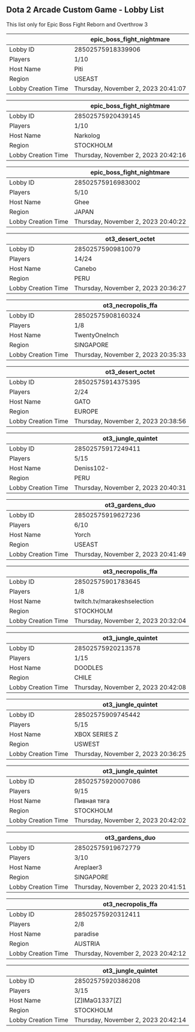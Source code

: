 ## Dota 2 Arcade Custom Game - Lobby List

This list only for Epic Boss Fight Reborn and Overthrow 3

|  | epic_boss_fight_nightmare |
| ------ | ------ |
| Lobby ID | 28502575918339906 |
| Players | 1/10 |
| Host Name | Piti |
| Region | USEAST |
| Lobby Creation Time | Thursday, November 2, 2023 20:41:07 |


|  | epic_boss_fight_nightmare |
| ------ | ------ |
| Lobby ID | 28502575920439145 |
| Players | 1/10 |
| Host Name | Narkolog |
| Region | STOCKHOLM |
| Lobby Creation Time | Thursday, November 2, 2023 20:42:16 |


|  | epic_boss_fight_nightmare |
| ------ | ------ |
| Lobby ID | 28502575916983002 |
| Players | 5/10 |
| Host Name | Ghee |
| Region | JAPAN |
| Lobby Creation Time | Thursday, November 2, 2023 20:40:22 |


|  | ot3_desert_octet |
| ------ | ------ |
| Lobby ID | 28502575909810079 |
| Players | 14/24 |
| Host Name | Canebo |
| Region | PERU |
| Lobby Creation Time | Thursday, November 2, 2023 20:36:27 |


|  | ot3_necropolis_ffa |
| ------ | ------ |
| Lobby ID | 28502575908160324 |
| Players | 1/8 |
| Host Name | TwentyOneInch |
| Region | SINGAPORE |
| Lobby Creation Time | Thursday, November 2, 2023 20:35:33 |


|  | ot3_desert_octet |
| ------ | ------ |
| Lobby ID | 28502575914375395 |
| Players | 2/24 |
| Host Name | GATO |
| Region | EUROPE |
| Lobby Creation Time | Thursday, November 2, 2023 20:38:56 |


|  | ot3_jungle_quintet |
| ------ | ------ |
| Lobby ID | 28502575917249411 |
| Players | 5/15 |
| Host Name | Deniss102- |
| Region | PERU |
| Lobby Creation Time | Thursday, November 2, 2023 20:40:31 |


|  | ot3_gardens_duo |
| ------ | ------ |
| Lobby ID | 28502575919627236 |
| Players | 6/10 |
| Host Name | Yorch |
| Region | USEAST |
| Lobby Creation Time | Thursday, November 2, 2023 20:41:49 |


|  | ot3_necropolis_ffa |
| ------ | ------ |
| Lobby ID | 28502575901783645 |
| Players | 1/8 |
| Host Name | twitch.tv/marakeshselection |
| Region | STOCKHOLM |
| Lobby Creation Time | Thursday, November 2, 2023 20:32:04 |


|  | ot3_jungle_quintet |
| ------ | ------ |
| Lobby ID | 28502575920213578 |
| Players | 1/15 |
| Host Name | DOODLES |
| Region | CHILE |
| Lobby Creation Time | Thursday, November 2, 2023 20:42:08 |


|  | ot3_jungle_quintet |
| ------ | ------ |
| Lobby ID | 28502575909745442 |
| Players | 5/15 |
| Host Name | XBOX SERIES Z |
| Region | USWEST |
| Lobby Creation Time | Thursday, November 2, 2023 20:36:25 |


|  | ot3_jungle_quintet |
| ------ | ------ |
| Lobby ID | 28502575920007086 |
| Players | 9/15 |
| Host Name | Пивная тяга |
| Region | STOCKHOLM |
| Lobby Creation Time | Thursday, November 2, 2023 20:42:02 |


|  | ot3_gardens_duo |
| ------ | ------ |
| Lobby ID | 28502575919672779 |
| Players | 3/10 |
| Host Name | Areplaer3 |
| Region | SINGAPORE |
| Lobby Creation Time | Thursday, November 2, 2023 20:41:51 |


|  | ot3_necropolis_ffa |
| ------ | ------ |
| Lobby ID | 28502575920312411 |
| Players | 2/8 |
| Host Name | paradise |
| Region | AUSTRIA |
| Lobby Creation Time | Thursday, November 2, 2023 20:42:12 |


|  | ot3_jungle_quintet |
| ------ | ------ |
| Lobby ID | 28502575920386208 |
| Players | 3/15 |
| Host Name | [Z]IMaG1337[Z] |
| Region | STOCKHOLM |
| Lobby Creation Time | Thursday, November 2, 2023 20:42:14 |


